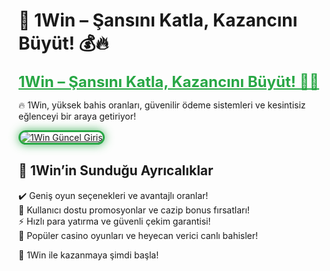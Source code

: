 # 🎯 1Win – Şansını Katla, Kazancını Büyüt! 💰🔥  

<a href="https://cutt.ly/1winLink" title="1Win Güncel Giriş" style="color: #28a745; font-size: 24px; font-weight: bold;">1Win – Şansını Katla, Kazancını Büyüt! 🎰💎</a>  

🔥 1Win, yüksek bahis oranları, güvenilir ödeme sistemleri ve kesintisiz eğlenceyi bir araya getiriyor!  

<a href="https://cutt.ly/1winLink" title="1Win Güncel Giriş">  
<img src="https://i.ibb.co/BtMhhf6/g-venligiris.jpg" alt="1Win Güncel Giriş" style="max-width: 100%; border: 3px solid #28a745; border-radius: 15px; box-shadow: 0px 0px 15px rgba(40, 167, 69, 0.8);">  
</a>  

## 🚀 1Win’in Sunduğu Ayrıcalıklar  
✔️ Geniş oyun seçenekleri ve avantajlı oranlar!  
🎁 Kullanıcı dostu promosyonlar ve cazip bonus fırsatları!  
⚡️ Hızlı para yatırma ve güvenli çekim garantisi!  
🎲 Popüler casino oyunları ve heyecan verici canlı bahisler!  

💎 1Win ile kazanmaya şimdi başla!
